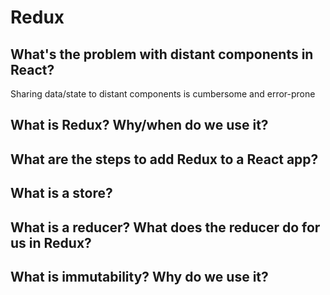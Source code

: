 # Redux

## What's the problem with distant components in React?

Sharing data/state to distant components is cumbersome and error-prone

## What is Redux? Why/when do we use it?

## What are the steps to add Redux to a React app?

## What is a store?

## What is a reducer? What does the reducer do for us in Redux?

## What is immutability? Why do we use it?

